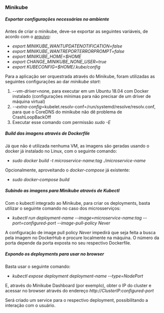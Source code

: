 ### Minikube

##### Exportar configurações necessárias no ambiente

Antes de criar o minikube, deve-se exportar as seguintes variáveis, de acordo com o [arquivo](https://github.com/kubernetes/minikube/blob/master/docs/vmdriver-none.md):

- *export MINIKUBE_WANTUPDATENOTIFICATION=false*
- *export MINIKUBE_WANTREPORTERRORPROMPT=false*
- *export MINIKUBE_HOME=$HOME*
- *export CHANGE_MINIKUBE_NONE_USER=true*
- *export KUBECONFIG=$HOME/.kube/config*

Para a aplicação ser orquestrada através do Minikube, foram utilizadas as seguintes configurações ao dar *minikube start*:

1. *--vm-driver*=none, para executar em um Ubuntu 18.04 com Docker instalado (configurações mínimas para não precisar de um driver de máquina virtual)
2. *--extra-config*=kubelet.resolv-conf=/run/systemd/resolve/resolv.conf, para que o CoreDNS do minikube não dê problema de CrashLoopBackOff
3. Executar esse comando com permissão *sudo -E*

##### Build das imagens através de Dockerfile

Já que não é utilizada nenhuma VM, as imagens são geradas usando o docker já instalado no Linux, com o seguinte comando:

- _sudo docker build -t microservice-name:tag ./microservice-name_

Opcionalmente, aproveitando o _docker-compose_ já existente:

- _sudo docker-compose build_

##### Subindo as imagens para Minikube através de Kubectl

Com o kubectl integrado ao Minikube, para criar os deployments, basta utilizar o seguinte comando no caso dos microsserviços:

- _kubectl run deployment-name --image=*microservice-name:tag* --port=*configured-port* --image-pull-policy Never_

A configuração de image pull policy _Never_ impedirá que seja feita a busca pela imagem no DockerHub e procure localmente na máquina. O número da porta depende da porta exposta no seu respectivo Dockerfile.

##### Expondo os deployments para usar no browser

Basta usar o seguinte comando: 

-   _kubectl expose deployment deployment-name --type=NodePort_

E, através do Minikube Dashboard (por exemplo), obter o IP do cluster e acessar no browser através do endereço _http://ClusterIP:configured-port_

Será criado um service para o respectivo deployment, possibilitando a interação com o usuário.
